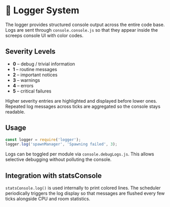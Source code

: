 # 📝 Logger System

The logger provides structured console output across the entire code base. Logs are sent through `console.console.js` so that they appear inside the screeps console UI with color codes.

## Severity Levels

- **0** – debug / trivial information
- **1** – routine messages
- **2** – important notices
- **3** – warnings
- **4** – errors
- **5** – critical failures

Higher severity entries are highlighted and displayed before lower ones. Repeated log messages across ticks are aggregated so the console stays readable.

## Usage

```javascript
const logger = require('logger');
logger.log('spawnManager', 'Spawning failed', 3);
```

Logs can be toggled per module via `console.debugLogs.js`. This allows selective debugging without polluting the console.

## Integration with statsConsole

`statsConsole.log()` is used internally to print colored lines. The scheduler periodically triggers the log display so that messages are flushed every few ticks alongside CPU and room statistics.
